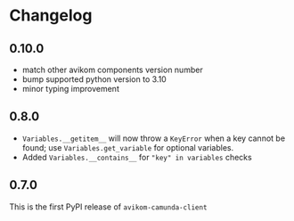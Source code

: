 # Changelog

## 0.10.0

- match other avikom components version number
- bump supported python version to 3.10
- minor typing improvement

## 0.8.0

- `Variables.__getitem__` will now throw a `KeyError` when a key cannot be found; use `Variables.get_variable` for optional variables.
- Added  `Variables.__contains__` for `"key" in variables` checks 
 
## 0.7.0 

This is the first PyPI release of `avikom-camunda-client`

